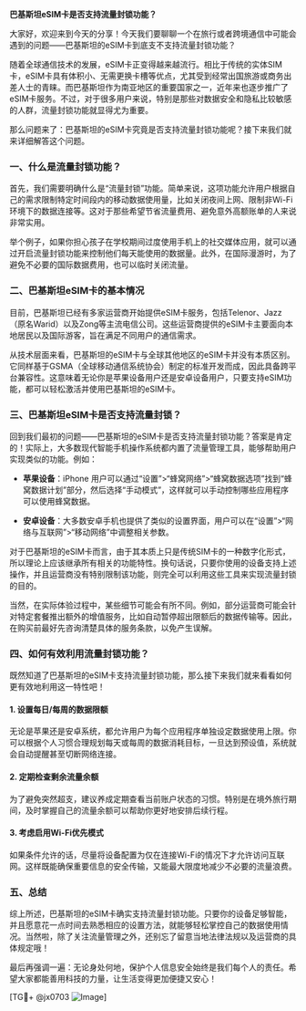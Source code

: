**巴基斯坦eSIM卡是否支持流量封锁功能？**

大家好，欢迎来到今天的分享！今天我们要聊聊一个在旅行或者跨境通信中可能会遇到的问题——巴基斯坦的eSIM卡到底支不支持流量封锁功能？

随着全球通信技术的发展，eSIM卡正变得越来越流行。相比于传统的实体SIM卡，eSIM卡具有体积小、无需更换卡槽等优点，尤其受到经常出国旅游或商务出差人士的青睐。而巴基斯坦作为南亚地区的重要国家之一，近年来也逐步推广了eSIM卡服务。不过，对于很多用户来说，特别是那些对数据安全和隐私比较敏感的人群，流量封锁功能就显得尤为重要。

那么问题来了：巴基斯坦的eSIM卡究竟是否支持流量封锁功能呢？接下来我们就来详细解答这个问题。

### 一、什么是流量封锁功能？

首先，我们需要明确什么是“流量封锁”功能。简单来说，这项功能允许用户根据自己的需求限制特定时间段内的移动数据使用量，比如关闭夜间上网、限制非Wi-Fi环境下的数据连接等。这对于那些希望节省流量费用、避免意外高额账单的人来说非常实用。

举个例子，如果你担心孩子在学校期间过度使用手机上的社交媒体应用，就可以通过开启流量封锁功能来控制他们每天能使用的数据量。此外，在国际漫游时，为了避免不必要的国际数据费用，也可以临时关闭流量。

### 二、巴基斯坦eSIM卡的基本情况

目前，巴基斯坦已经有多家运营商开始提供eSIM卡服务，包括Telenor、Jazz（原名Warid）以及Zong等主流电信公司。这些运营商提供的eSIM卡主要面向本地居民以及国际游客，旨在满足不同用户的通信需求。

从技术层面来看，巴基斯坦的eSIM卡与全球其他地区的eSIM卡并没有本质区别。它同样基于GSMA（全球移动通信系统协会）制定的标准开发而成，因此具备跨平台兼容性。这意味着无论你是苹果设备用户还是安卓设备用户，只要支持eSIM功能，都可以轻松激活并使用巴基斯坦的eSIM卡。

### 三、巴基斯坦eSIM卡是否支持流量封锁？

回到我们最初的问题——巴基斯坦的eSIM卡是否支持流量封锁功能？答案是肯定的！实际上，大多数现代智能手机操作系统都内置了流量管理工具，能够帮助用户实现类似的功能。例如：

- **苹果设备**：iPhone 用户可以通过“设置”>“蜂窝网络”>“蜂窝数据选项”找到“蜂窝数据计划”部分，然后选择“手动模式”，这样就可以手动控制哪些应用程序可以使用蜂窝数据。
  
- **安卓设备**：大多数安卓手机也提供了类似的设置界面，用户可以在“设置”>“网络与互联网”>“移动网络”中调整相关参数。

对于巴基斯坦的eSIM卡而言，由于其本质上只是传统SIM卡的一种数字化形式，所以理论上应该继承所有相关的功能特性。换句话说，只要你使用的设备支持上述操作，并且运营商没有特别限制该功能，则完全可以利用这些工具来实现流量封锁的目的。

当然，在实际体验过程中，某些细节可能会有所不同。例如，部分运营商可能会针对特定套餐推出额外的增值服务，比如自动暂停超出限额后的数据传输等。因此，在购买前最好先咨询清楚具体的服务条款，以免产生误解。

### 四、如何有效利用流量封锁功能？

既然知道了巴基斯坦的eSIM卡支持流量封锁功能，那么接下来我们就来看看如何更有效地利用这一特性吧！

#### 1. 设置每日/每周的数据限额
无论是苹果还是安卓系统，都允许用户为每个应用程序单独设定数据使用上限。你可以根据个人习惯合理规划每天或每周的数据消耗目标，一旦达到预设值，系统就会自动提醒甚至切断网络连接。

#### 2. 定期检查剩余流量余额
为了避免突然超支，建议养成定期查看当前账户状态的习惯。特别是在境外旅行期间，及时掌握自己的流量余额可以帮助你更好地安排后续行程。

#### 3. 考虑启用Wi-Fi优先模式
如果条件允许的话，尽量将设备配置为仅在连接Wi-Fi的情况下才允许访问互联网。这样既能确保重要信息的安全传输，又能最大限度地减少不必要的流量浪费。

### 五、总结

综上所述，巴基斯坦的eSIM卡确实支持流量封锁功能。只要你的设备足够智能，并且愿意花一点时间去熟悉相应的设置方法，就能够轻松掌控自己的数据使用情况。当然啦，除了关注流量管理之外，还别忘了留意当地法律法规以及运营商的具体规定哦！

最后再强调一遍：无论身处何地，保护个人信息安全始终是我们每个人的责任。希望大家都能善用科技的力量，让生活变得更加便捷又安心！

[TG💪+ @jx0703 ![Image](https://github.com/user-attachments/assets/dbca1d08-cadb-493c-b0ec-ad6f7a83f270)]